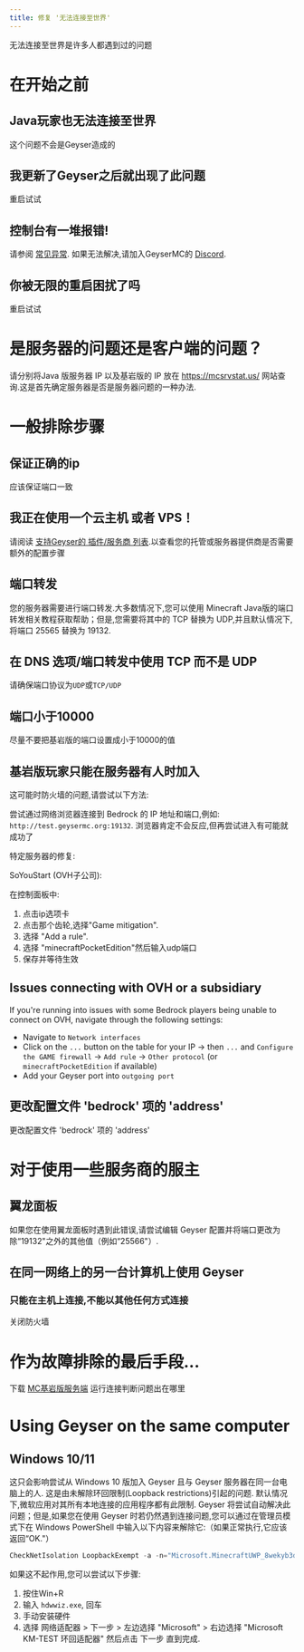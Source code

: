 ```yaml
---
title: 修复 '无法连接至世界'
---
```


无法连接至世界是许多人都遇到过的问题

# 在开始之前

## Java玩家也无法连接至世界

这个问题不会是Geyser造成的

## 我更新了Geyser之后就出现了此问题

重启试试

## 控制台有一堆报错!

请参阅 [常见异常](/geyser/common-issues/). 如果无法解决,请加入GeyserMC的 [Discord](https://discord.geysermc.org).

## 你被无限的重启困扰了吗

重启试试

# 是服务器的问题还是客户端的问题？

请分别将Java 版服务器 IP 以及基岩版的 IP 放在 https://mcsrvstat.us/ 网站查询.这是首先确定服务器是否是服务器问题的一种办法.

# 一般排除步骤

## 保证正确的ip

应该保证端口一致

## 我正在使用一个云主机 或者 VPS！

请阅读 [支持Geyser的 插件/服务商 列表](/geyser/supported-hosting-providers/).以查看您的托管或服务器提供商是否需要额外的配置步骤

## 端口转发

您的服务器需要进行端口转发.大多数情况下,您可以使用 Minecraft Java版的端口转发相关教程获取帮助；但是,您需要将其中的 TCP 替换为 UDP,并且默认情况下,将端口 25565 替换为 19132.

## 在 DNS 选项/端口转发中使用 TCP 而不是 UDP

请确保端口协议为`UDP`或`TCP/UDP`

## 端口小于10000

尽量不要把基岩版的端口设置成小于10000的值

## 基岩版玩家只能在服务器有人时加入

这可能时防火墙的问题,请尝试以下方法:

尝试通过网络浏览器连接到 Bedrock 的 IP 地址和端口,例如: `http://test.geysermc.org:19132`. 浏览器肯定不会反应,但再尝试进入有可能就成功了

特定服务器的修复:

SoYouStart (OVH子公司):

在控制面板中:
1. 点击ip选项卡
2. 点击那个齿轮,选择"Game mitigation".
3. 选择 "Add a rule".
4. 选择 "minecraftPocketEdition"然后输入udp端口
5. 保存并等待生效

## Issues connecting with OVH or a subsidiary

If you're running into issues with some Bedrock players being unable to connect on OVH, navigate through the following settings:

- Navigate to `Network interfaces` 
- Click on the `...` button on the table for your IP -> then `...` and `Configure the GAME firewall` -> `Add rule` -> `Other protocol` (or `minecraftPocketEdition` if available)
- Add your Geyser port into `outgoing port`

## 更改配置文件 'bedrock' 项的 'address'

更改配置文件 'bedrock' 项的 'address'

# 对于使用一些服务商的服主

## 翼龙面板

如果您在使用翼龙面板时遇到此错误,请尝试编辑 Geyser 配置并将端口更改为除“19132"之外的其他值（例如“25566"）.

## 在同一网络上的另一台计算机上使用 Geyser

### 只能在主机上连接,不能以其他任何方式连接

关闭防火墙

# 作为故障排除的最后手段...

下载 [MC基岩版服务端](https://www.minecraft.net/en-us/download/server/bedrock) 运行连接判断问题出在哪里

# Using Geyser on the same computer

## Windows 10/11

这只会影响尝试从 Windows 10 版加入 Geyser 且与 Geyser 服务器在同一台电脑上的人.
这是由未解除环回限制(Loopback restrictions)引起的问题. 默认情况下,微软应用对其所有本地连接的应用程序都有此限制. Geyser 将尝试自动解决此问题；但是,如果您在使用 Geyser 时若仍然遇到连接问题,您可以通过在管理员模式下在 Windows PowerShell 中输入以下内容来解除它:（如果正常执行,它应该返回“OK."）
```powershell
CheckNetIsolation LoopbackExempt -a -n="Microsoft.MinecraftUWP_8wekyb3d8bbwe"
```

如果这不起作用,您可以尝试以下步骤:
1. 按住Win+R
2. 输入 `hdwwiz.exe`, 回车
3. 手动安装硬件
4. 选择 网络适配器 > 下一步 > 左边选择 "Microsoft" > 右边选择 "Microsoft KM-TEST 环回适配器" 然后点击 下一步 直到完成.